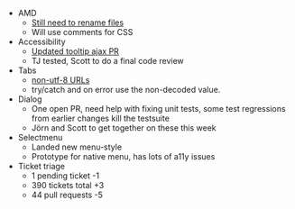 * AMD
  * [Still need to rename files](https://github.com/jquery/jquery-ui/pull/1029)
  * Will use comments for CSS
* Accessibility
  * [Updated tooltip ajax PR](https://github.com/jquery/jquery-ui/pull/1118)
  * TJ tested, Scott to do a final code review
* Tabs
  * [non-utf-8 URLs](https://bugs.jqueryui.com/ticket/9518)
  * try/catch and on error use the non-decoded value.
* Dialog
  * One open PR, need help with fixing unit tests, some test regressions from earlier changes kill the testsuite
  * Jörn and Scott to get together on these this week
* Selectmenu
  * Landed new menu-style
  * Prototype for native menu, has lots of a11y issues
* Ticket triage
  * 1 pending ticket -1
  * 390 tickets total +3
  * 44 pull requests -5
